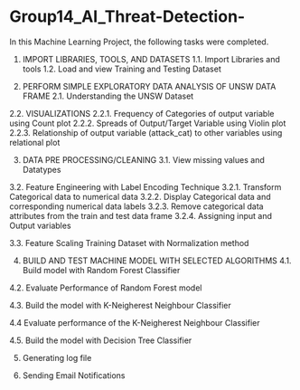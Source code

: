 # Group14_AI_Threat-Detection-
In this Machine Learning Project, the following tasks were completed.

1. IMPORT LIBRARIES, TOOLS, AND DATASETS
1.1. Import Libraries and tools
1.2. Load and view Training and Testing Dataset


2. PERFORM SIMPLE EXPLORATORY DATA ANALYSIS OF UNSW DATA FRAME
2.1. Understanding the UNSW Dataset

2.2. VISUALIZATIONS
2.2.1. Frequency of Categories of output variable using Count plot
2.2.2. Spreads of Output/Target Variable using Violin plot
2.2.3. Relationship of output variable (attack_cat) to other variables using relational plot



3. DATA PRE PROCESSING/CLEANING
3.1. View missing values and Datatypes

3.2. Feature Engineering with Label Encoding Technique
3.2.1. Transform Categorical data to numerical data
3.2.2. Display Categorical data and corresponding numerical data labels
3.2.3. Remove categorical data attributes from the train and test data frame
3.2.4. Assigning input and Output variables

3.3. Feature Scaling Training Dataset with Normalization method



4. BUILD AND TEST MACHINE MODEL WITH SELECTED ALGORITHMS
4.1. Build model with Random Forest Classifier

4.2. Evaluate Performance of Random Forest model

4.3. Build the model with K-Neigherest Neighbour Classifier

4.4 Evaluate performance of the K-Neigherest Neighbour Classifier

4.5. Build the model with Decision Tree Classifier



5. Generating log file

5. Sending Email Notifications
